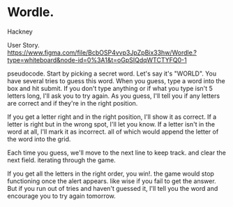# Wordle.

Hackney 

User Story.
https://www.figma.com/file/BcbOSP4vvp3JpZpBix33hw/Wordle.?type=whiteboard&node-id=0%3A1&t=oGpSIQdqWTCTYFQ0-1

pseudocode. 
Start by picking a secret word. Let's say it's "WORLD".
You have several tries to guess this word.
When you guess, type a word into the box and hit submit.
If you don't type anything or if what you type isn't 5 letters long, I'll ask you to try again.
As you guess, I'll tell you if any letters are correct and if they're in the right position.

If you get a letter right and in the right position, I'll show it as correct.
If a letter is right but in the wrong spot, I'll let you know.
If a letter isn't in the word at all, I'll mark it as incorrect.
all of which would append the letter of the word into the grid.

Each time you guess, we'll move to the next line to keep track. and clear the next field. iterating through the game. 

If you get all the letters in the right order, you win!. the game would stop functioning once the alert appears. like wise if you fail to get the answer. 
But if you run out of tries and haven't guessed it, I'll tell you the word and encourage you to try again tomorrow.

